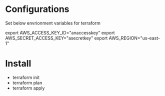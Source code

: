 # Configurations

Set below envrionment variables for terraform

export AWS_ACCESS_KEY_ID="anaccesskey"
export AWS_SECRET_ACCESS_KEY="asecretkey"
export AWS_REGION="us-east-1"

# Install

- terraform init
- terraform plan
- terraform apply




